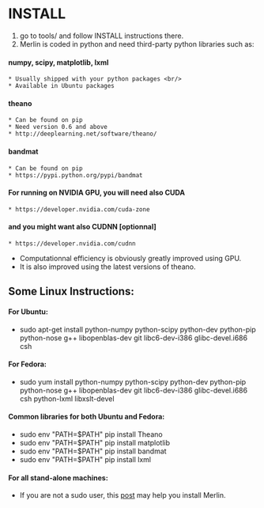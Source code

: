 INSTALL
=======

1. go to tools/  and follow INSTALL instructions there.
2. Merlin is coded in python and need third-party python libraries such as:

#### numpy, scipy, matplotlib, lxml 
    * Usually shipped with your python packages <br/>
    * Available in Ubuntu packages
#### theano
    * Can be found on pip
    * Need version 0.6 and above
    * http://deeplearning.net/software/theano/
#### bandmat
    * Can be found on pip
    * https://pypi.python.org/pypi/bandmat

#### For running on NVIDIA GPU, you will need also CUDA
    * https://developer.nvidia.com/cuda-zone
#### and you might want also CUDNN [optionnal]
    * https://developer.nvidia.com/cudnn
    
- Computationnal efficiency is obviously greatly improved using GPU.
- It is also improved using the latest versions of theano.

Some Linux Instructions:
------------------------

#### For Ubuntu: 
* sudo apt-get install python-numpy python-scipy python-dev python-pip python-nose g++ libopenblas-dev git libc6-dev-i386 glibc-devel.i686 csh

#### For Fedora: 
* sudo yum install python-numpy python-scipy python-dev python-pip python-nose g++ libopenblas-dev git libc6-dev-i386 glibc-devel.i686 csh python-lxml libxslt-devel

#### Common libraries for both Ubuntu and Fedora:
* sudo env "PATH=$PATH" pip install Theano
* sudo env "PATH=$PATH" pip install matplotlib
* sudo env "PATH=$PATH" pip install bandmat
* sudo env "PATH=$PATH" pip install lxml

#### For all stand-alone machines:
* If you are not a sudo user, this [post](https://cstr-edinburgh.github.io/install-merlin/) may help you install Merlin.

